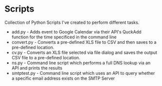 # Scripts
Collection of Python Scripts I've created to perform different tasks.

- add.py - Adds event to Google Calendar via their API's QuckAdd function for the time specificed in the command line
- convert.py - Converts a pre-defined XLS file to CSV and then saves to a pre-defined location.
- cv.py - Converts an XLS file selected via file dialog and saves the output CSV file to a pre-defined location.
- ns.py - Command line script which performs a full DNS lookup via an API and prints the results
- smtptest.py - Command line script which uses an API to query whether a specific email address exists on the SMTP Server
